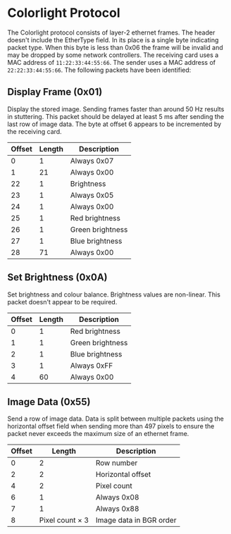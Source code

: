 # Colorlight Protocol
The Colorlight protocol consists of layer-2 ethernet frames. The header doesn't include the EtherType field. In its place is a single byte indicating packet type. When this byte is less than 0x06 the frame will be invalid and may be dropped by some network controllers. The receiving card uses a MAC address of `11:22:33:44:55:66`. The sender uses a MAC address of `22:22:33:44:55:66`. The following packets have been identified:

## Display Frame (0x01)
Display the stored image. Sending frames faster than around 50 Hz results in stuttering. This packet should be delayed at least 5 ms after sending the last row of image data. The byte at offset 6 appears to be incremented by the receiving card.

| Offset | Length | Description      |
|--------|--------|------------------|
| 0      | 1      | Always 0x07      |
| 1      | 21     | Always 0x00      |
| 22     | 1      | Brightness       |
| 23     | 1      | Always 0x05      |
| 24     | 1      | Always 0x00      |
| 25     | 1      | Red brightness   |
| 26     | 1      | Green brightness |
| 27     | 1      | Blue brightness  |
| 28     | 71     | Always 0x00      |

## Set Brightness (0x0A)
Set brightness and colour balance. Brightness values are non-linear. This packet doesn't appear to be required.

| Offset | Length | Description      |
|--------|--------|------------------|
| 0      | 1      | Red brightness   |
| 1      | 1      | Green brightness |
| 2      | 1      | Blue brightness  |
| 3      | 1      | Always 0xFF      |
| 4      | 60     | Always 0x00      |

## Image Data (0x55)
Send a row of image data. Data is split between multiple packets using the horizontal offset field when sending more than 497 pixels to ensure the packet never exceeds the maximum size of an ethernet frame.

| Offset | Length          | Description             |
|--------|-----------------|-------------------------|
| 0      | 2               | Row number              |
| 2      | 2               | Horizontal offset       |
| 4      | 2               | Pixel count             |
| 6      | 1               | Always 0x08             |
| 7      | 1               | Always 0x88             |
| 8      | Pixel count × 3 | Image data in BGR order |